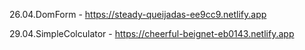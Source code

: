 26.04.DomForm - https://steady-queijadas-ee9cc9.netlify.app

29.04.SimpleColculator - https://cheerful-beignet-eb0143.netlify.app
